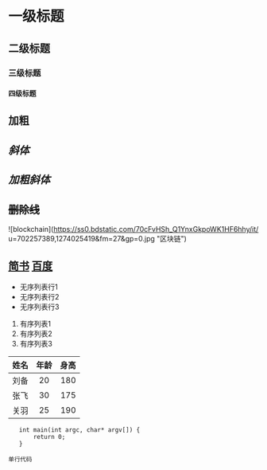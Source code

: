 # 一级标题
## 二级标题
### 三级标题
#### 四级标题

**加粗**
-----
*斜体*
-----
***加粗斜体***
------
~~删除线~~
------

![blockchain](https://ss0.bdstatic.com/70cFvHSh_Q1YnxGkpoWK1HF6hhy/it/
u=702257389,1274025419&fm=27&gp=0.jpg "区块链")

[简书](http://jianshu.com)
[百度](http://baidu.com)
-----
- 无序列表行1
- 无序列表行2
- 无序列表行3
1. 有序列表1
2. 有序列表2
3. 有序列表3

姓名|年龄|身高
---|:--:|---:
刘备|20|180
张飞|30|175
关羽|25|190
```
   int main(int argc, char* argv[]) {
       return 0;
   }
```

`单行代码`




